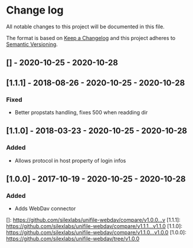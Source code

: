 # Change log
All notable changes to this project will be documented in this file.

The format is based on [Keep a Changelog](http://keepachangelog.com/) and this project adheres to [Semantic Versioning](http://semver.org/).

## [] - 2020-10-25 - 2020-10-28

## [1.1.1] - 2018-08-26 - 2020-10-25 - 2020-10-28
### Fixed
 - Better propstats handling, fixes 500 when readding dir

## [1.1.0] - 2018-03-23 - 2020-10-25 - 2020-10-28
### Added
 - Allows protocol in host property of login infos

## [1.0.0] - 2017-10-19 - 2020-10-25 - 2020-10-28
### Added
 - Adds WebDav connector


[]: https://github.com/silexlabs/unifile-webdav/compare/v1.0.0...v
[1.1.1]: https://github.com/silexlabs/unifile-webdav/compare/v1.1.1...v1.1.0
[1.1.0]: https://github.com/silexlabs/unifile-webdav/compare/v1.1.0...v1.0.0
[1.0.0]: https://github.com/silexlabs/unifile-webdav/tree/v1.0.0
